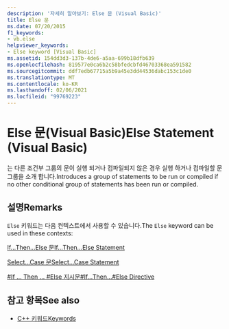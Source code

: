 ```yaml
---
description: '자세히 알아보기: Else 문 (Visual Basic)'
title: Else 문
ms.date: 07/20/2015
f1_keywords:
- vb.else
helpviewer_keywords:
- Else keyword [Visual Basic]
ms.assetid: 154dd3d3-137b-4de6-a5aa-699b18dfb639
ms.openlocfilehash: 819577e0ca6b2c58bfedcbfd46703368ea591582
ms.sourcegitcommit: ddf7edb67715a5b9a45e3dd44536dabc153c1de0
ms.translationtype: MT
ms.contentlocale: ko-KR
ms.lasthandoff: 02/06/2021
ms.locfileid: "99769223"
---
```

# <a name="else-statement-visual-basic"></a><span data-ttu-id="39836-103">Else 문(Visual Basic)</span><span class="sxs-lookup"><span data-stu-id="39836-103">Else Statement (Visual Basic)</span></span>

<span data-ttu-id="39836-104">는 다른 조건부 그룹의 문이 실행 되거나 컴파일되지 않은 경우 실행 하거나 컴파일할 문 그룹을 소개 합니다.</span><span class="sxs-lookup"><span data-stu-id="39836-104">Introduces a group of statements to be run or compiled if no other conditional group of statements has been run or compiled.</span></span>  
  
## <a name="remarks"></a><span data-ttu-id="39836-105">설명</span><span class="sxs-lookup"><span data-stu-id="39836-105">Remarks</span></span>  

 <span data-ttu-id="39836-106">`Else` 키워드는 다음 컨텍스트에서 사용할 수 있습니다.</span><span class="sxs-lookup"><span data-stu-id="39836-106">The `Else` keyword can be used in these contexts:</span></span>  
  
 [<span data-ttu-id="39836-107">If...Then...Else 문</span><span class="sxs-lookup"><span data-stu-id="39836-107">If...Then...Else Statement</span></span>](if-then-else-statement.md)  
  
 [<span data-ttu-id="39836-108">Select...Case 문</span><span class="sxs-lookup"><span data-stu-id="39836-108">Select...Case Statement</span></span>](select-case-statement.md)  
  
 [<span data-ttu-id="39836-109">#If ... Then ... #Else 지시문</span><span class="sxs-lookup"><span data-stu-id="39836-109">#If...Then...#Else Directive</span></span>](../directives/if-then-else-directives.md)  
  
## <a name="see-also"></a><span data-ttu-id="39836-110">참고 항목</span><span class="sxs-lookup"><span data-stu-id="39836-110">See also</span></span>

- [<span data-ttu-id="39836-111">C++ 키워드</span><span class="sxs-lookup"><span data-stu-id="39836-111">Keywords</span></span>](../keywords/index.md)
